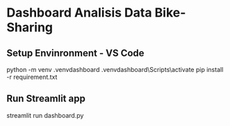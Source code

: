 # Dashboard Analisis Data Bike-Sharing
## Setup Envinronment - VS Code
python -m venv .venvdashboard
.venvdashboard\Scripts\activate
pip install -r requirement.txt

## Run Streamlit app
streamlit run dashboard.py
